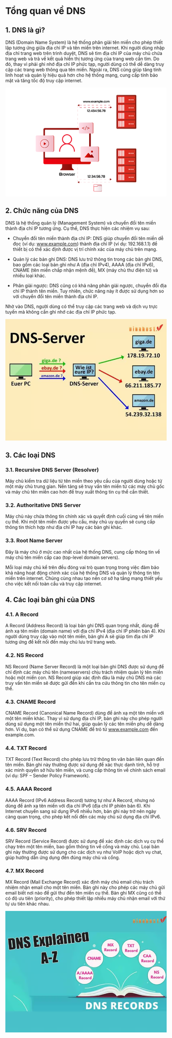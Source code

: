 # Tổng quan về DNS

## 1. DNS là gì?

DNS (Domain Name System) là hệ thống phân giải tên miền cho phép thiết lập tương ứng giữa địa chỉ IP và tên miền trên internet. Khi người dùng nhập địa chỉ trang web trên trình duyệt, DNS sẽ tìm địa chỉ IP của máy chủ chứa trang web và trả về kết quả hiển thị tương ứng của trang web cần tìm. Do đó, thay vì phải ghi nhớ địa chỉ IP phức tạp, người dùng có thể dễ dàng truy cập các trang web thông qua tên miền. Ngoài ra, DNS cũng giúp tăng tính linh hoạt và quản lý hiệu quả hơn cho hệ thống mạng, cung cấp tính bảo mật và tăng tốc độ truy cập internet.

![anh1](/QuyenNV/9.DNS/images/anh1.png)

## 2. Chức năng của DNS

DNS là hệ thống quản lý (Management System) và chuyển đổi tên miền thành địa chỉ IP tương ứng. Cụ thể, DNS thực hiện các nhiệm vụ sau:

- Chuyển đổi tên miền thành địa chỉ IP: DNS giúp chuyển đổi tên miền dễ đọc (ví dụ: www.example.com) thành địa chỉ IP (ví dụ: 192.168.1.1) để thiết bị có thể xác định được vị trí chính xác của máy chủ trên mạng.

- Quản lý các bản ghi DNS: DNS lưu trữ thông tin trong các bản ghi DNS, bao gồm các loại bản ghi như A (địa chỉ IPv4), AAAA (địa chỉ IPv6), CNAME (tên miền chấp nhận mệnh đề), MX (máy chủ thư điện tử) và nhiều loại khác.

- Phân giải ngược: DNS cũng có khả năng phân giải ngược, chuyển đổi địa chỉ IP thành tên miền. Tuy nhiên, chức năng này ít được sử dụng hơn so với chuyển đổi tên miền thành địa chỉ IP.

Nhờ vào DNS, người dùng có thể truy cập các trang web và dịch vụ trực tuyến mà không cần ghi nhớ các địa chỉ IP phức tạp.

![anh2](/QuyenNV/9.DNS/images/anh2.png)

## 3. Các loại DNS

### 3.1. Recursive DNS Server (Resolver)

Máy chủ kiểm tra dữ liệu từ tên miền theo yêu cầu của người dùng hoặc từ một máy chủ trung gian. Nền tảng sẽ truy vấn tên miền từ các máy chủ gốc và máy chủ tên miền cao hơn để truy xuất thông tin cụ thể cần thiết.

### 3.2. Authoritative DNS Server

Máy chủ này chứa thông tin chính xác và quyết định cuối cùng về tên miền cụ thể. Khi một tên miền được yêu cầu, máy chủ uy quyền sẽ cung cấp thông tin thích hợp như địa chỉ IP hay các bản ghi khác.

### 3.3. Root Name Server

Đây là máy chủ ở mức cao nhất của hệ thống DNS, cung cấp thông tin về máy chủ tên miền cấp cao (top-level domain servers).

Mỗi loại máy chủ kể trên đều đóng vai trò quan trọng trong việc đảm bảo khả năng hoạt động chính xác của hệ thống DNS và quản lý thông tin tên miền trên internet. Chúng cùng nhau tạo nên cơ sở hạ tầng mạng thiết yếu cho việc kết nối toàn cầu và truy cập internet.

## 4. Các loại bản ghi của DNS

### 4.1. A Record

A Record (Address Record) là loại bản ghi DNS quan trọng nhất, dùng để ánh xạ tên miền (domain name) với địa chỉ IPv4 (địa chỉ IP phiên bản 4). Khi người dùng truy cập vào một tên miền, bản ghi A sẽ giúp tìm địa chỉ IP tương ứng để kết nối đến máy chủ lưu trữ trang web.

### 4.2. NS Record 

NS Record (Name Server Record) là một loại bản ghi DNS được sử dụng để chỉ định các máy chủ tên (nameservers) chịu trách nhiệm quản lý tên miền hoặc một miền con. NS Record giúp xác định đâu là máy chủ DNS mà các truy vấn tên miền sẽ được gửi đến khi cần tra cứu thông tin cho tên miền cụ thể.

### 4.3. CNAME Record 

CNAME Record (Canonical Name Record) dùng để ánh xạ một tên miền với một tên miền khác. Thay vì sử dụng địa chỉ IP, bản ghi này cho phép người dùng sử dụng một tên miền thứ hai, giúp quản lý các tên miền phụ dễ dàng hơn. Ví dụ, bạn có thể sử dụng CNAME để trỏ từ www.example.com đến example.com.

### 4.4. TXT Record 

TXT Record (Text Record) cho phép lưu trữ thông tin văn bản liên quan đến tên miền. Bản ghi này thường được sử dụng để xác thực danh tính, hỗ trợ xác minh quyền sở hữu tên miền, và cung cấp thông tin về chính sách email (ví dụ: SPF – Sender Policy Framework).

### 4.5. AAAA Record

AAAA Record (IPv6 Address Record) tương tự như A Record, nhưng nó dùng để ánh xạ tên miền với địa chỉ IPv6 (địa chỉ IP phiên bản 6). Khi Internet chuyển sang sử dụng IPv6 nhiều hơn, bản ghi này trở nên ngày càng quan trọng, cho phép kết nối đến các máy chủ sử dụng địa chỉ IPv6.

### 4.6. SRV Record

SRV Record (Service Record) được sử dụng để xác định các dịch vụ cụ thể chạy trên một tên miền, bao gồm thông tin về cổng và máy chủ. Loại bản ghi này thường được sử dụng cho các dịch vụ như VoIP hoặc dịch vụ chat, giúp hướng dẫn ứng dụng đến đúng máy chủ và cổng.

### 4.7. MX Record   

MX Record (Mail Exchange Record) xác định máy chủ email chịu trách nhiệm nhận email cho một tên miền. Bản ghi này cho phép các máy chủ gửi email biết nơi nào để gửi thư đến tên miền cụ thể. Bản ghi MX cũng có thể có độ ưu tiên (priority), cho phép thiết lập nhiều máy chủ nhận email với thứ tự ưu tiên khác nhau.

![anh3](/QuyenNV/9.DNS/images/anh3.png)